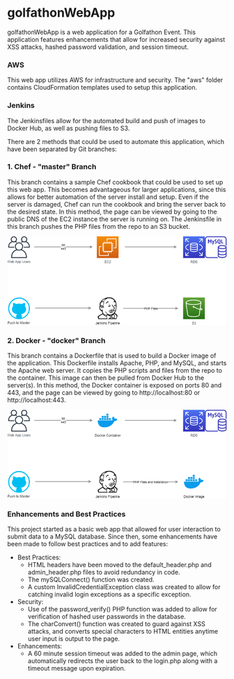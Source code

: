 # golfathonWebApp
golfathonWebApp is a web application for a Golfathon Event. This application features enhancements that allow for increased security against XSS attacks, hashed password validation, and session timeout.

### AWS
This web app utilizes AWS for infrastructure and security. The "aws" folder contains CloudFormation templates used to setup this application. 

### Jenkins
The Jenkinsfiles allow for the automated build and push of images to Docker Hub, as well as pushing files to S3.

There are 2 methods that could be used to automate this application, which have been separated by Git branches:

### 1. Chef - "master" Branch
This branch contains a sample Chef cookbook that could be used to set up this web app. This becomes advantageous for larger applications, since this allows for better automation of the server install and setup. Even if the server is damaged, Chef can run the cookbook and bring the server back to the desired state.
In this method, the page can be viewed by going to the public DNS of the EC2 instance the server is running on. 
The Jenkinsfile in this branch pushes the PHP files from the repo to an S3 bucket.

!["master" Branch Diagram](diagrams/golfathonWebAppMaster.png)

### 2. Docker - "docker" Branch
This branch contains a Dockerfile that is used to build a Docker image of the application. This Dockerfile installs Apache, PHP, and MySQL, and starts the Apache web server. It copies the PHP scripts and files from the repo to the container. This image can then be pulled from Docker Hub to the server(s). 
In this method, the Docker container is exposed on ports 80 and 443, and the page can be viewed by going to http://localhost:80 or http://localhost:443.

!["docker" Branch Diagram](diagrams/golfathonWebAppDocker.png)

### Enhancements and Best Practices
This project started as a basic web app that allowed for user interaction to submit data to a MySQL database. Since then, some enhancements have been made to follow best practices and to add features:
* Best Practices:
    * HTML headers have been moved to the default_header.php and admin_header.php files to avoid redundancy in code.
    * The mySQLConnect() function was created.
    * A custom InvalidCredentialException class was created to allow for catching invalid login exceptions as a specific exception.
* Security:
    * Use of the password_verify() PHP function was added to allow for verification of hashed user passwords in the database.
    * The charConvert() function was created to guard against XSS attacks, and converts special characters to HTML entities anytime user input is output to the page.
* Enhancements:
    * A 60 minute session timeout was added to the admin page, which automatically redirects the user back to the login.php along with a timeout message upon expiration. 